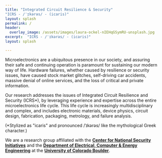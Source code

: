 ```yaml
---
title: "Integrated Circuit Resilience & Security"
"ICRS - /ˈɪkərəs/ - (icaris)"
layout: splash
permalink: /
header:
  overlay_image: /assets/images/laura-ockel-nIEHqGSymRU-unsplash.jpg
excerpt:  "ICRS - /ˈɪkərəs/ - (icaris)"
layout: splash

---
```


Microelectronics are a ubiquitous presence in our society, and assuring their 
safe and continuing operation is paramount for sustaining our modern way of 
life. Hardware failures, whether caused by resilience or security issues, have
caused stock market glitches, self-driving car accidents, massive denial of 
online services, and the loss of critical and private information.

Our research addresses the issues of Integrated Circuit Resilience and Security 
(ICRS\*), by leveraging experience and expertise across the entire 
microelectronics life cycle. This life cycle is increasingly multidisciplinary 
and complex, and includes electronic materials, device physics, circuit design, 
fabrication, packaging, metrology, and failure analysis.

(\*Stylized as "icaris" and pronounced /ˈɪkərəs/ like the mythological Greek
character.) 

We are a research group affiliated with the [**Center for National Security 
Initiatives**](https://www.colorado.edu/center/nsi/) and the [**Department of 
Electrical, Computer & Energy Engineering**](https://www.colorado.edu/ecee/) 
at the [**University of Colorado Boulder**](https://www.colorado.edu).

